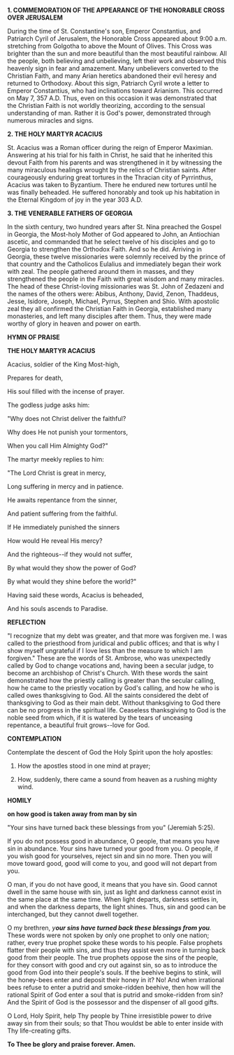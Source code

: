 
**1. COMMEMORATION OF THE APPEARANCE OF THE HONORABLE CROSS OVER JERUSALEM**

During the time of St. Constantine's son, Emperor Constantius, and Patriarch Cyril of Jerusalem, the Honorable Cross appeared about 9:00 a.m. stretching from Golgotha to above the Mount of Olives. This Cross was brighter than the sun and more beautiful than the most beautiful rainbow. All the people, both believing and unbelieving, left their work and observed this heavenly sign in fear and amazement. Many unbelievers converted to the Christian Faith, and many Arian heretics abandoned their evil heresy and returned to Orthodoxy. About this sign, Patriarch Cyril wrote a letter to Emperor Constantius, who had inclinations toward Arianism. This occurred on May 7, 357 A.D. Thus, even on this occasion it was demonstrated that the Christian Faith is not worldly theorizing, according to the sensual understanding of man. Rather it is God's power, demonstrated through numerous miracles and signs.

 **2. THE HOLY MARTYR ACACIUS**

St. Acacius was a Roman officer during the reign of Emperor Maximian. Answering at his trial for his faith in Christ, he said that he inherited this devout Faith from his parents and was strengthened in it by witnessing the many miraculous healings wrought by the relics of Christian saints. After courageously enduring great tortures in the Thracian city of Pyrrinthus, Acacius was taken to Byzantium. There he endured new tortures until he was finally beheaded. He suffered honorably and took up his habitation in the Eternal Kingdom of joy in the year 303 A.D.

 **3. THE VENERABLE FATHERS OF GEORGIA**

In the sixth century, two hundred years after St. Nina preached the Gospel in Georgia, the Most-holy Mother of God appeared to John, an Antiochian ascetic, and commanded that he select twelve of his disciples and go to Georgia to strengthen the Orthodox Faith. And so he did. Arriving in Georgia, these twelve missionaries were solemnly received by the prince of that country and the Catholicos Eulalius and immediately began their work with zeal. The people gathered around them in masses, and they strengthened the people in the Faith with great wisdom and many miracles. The head of these Christ-loving missionaries was St. John of Zedazeni and the names of the others were: Abibus, Anthony, David, Zenon, Thaddeus, Jesse, Isidore, Joseph, Michael, Pyrrus, Stephen and Shio. With apostolic zeal they all confirmed the Christian Faith in Georgia, established many monasteries, and left many disciples after them. Thus, they were made worthy of glory in heaven and power on earth.



**HYMN OF PRAISE**

**THE HOLY MARTYR ACACIUS**

Acacius, soldier of the King Most-high,

Prepares for death,

His soul filled with the incense of prayer.

The godless judge asks him:

"Why does not Christ deliver the faithful?

Why does He not punish your tormentors,

When you call Him Almighty God?"

The martyr meekly replies to him:

"The Lord Christ is great in mercy,

Long suffering in mercy and in patience.

He awaits repentance from the sinner,

And patient suffering from the faithful.

If He immediately punished the sinners

How would He reveal His mercy?

And the righteous--if they would not suffer,

By what would they show the power of God?

By what would they shine before the world?"

Having said these words, Acacius is beheaded,

And his souls ascends to Paradise.


 **REFLECTION**

"I recognize that my debt was greater, and that more was forgiven me. I was called to the priesthood from juridical and public offices; and that is why I show myself ungrateful if I love less than the measure to which I am forgiven." These are the words of St. Ambrose, who was unexpectedly called by God to change vocations and, having been a secular judge, to become an archbishop of Christ's Church. With these words the saint demonstrated how the priestly calling is greater than the secular calling, how he came to the priestly vocation by God's calling, and how he who is called owes thanksgiving to God. All the saints considered the debt of thanksgiving to God as their main debt. Without thanksgiving to God there can be no progress in the spiritual life. Ceaseless thanksgiving to God is the noble seed from which, if it is watered by the tears of unceasing repentance, a beautiful fruit grows--love for God.

**CONTEMPLATION**

Contemplate the descent of God the Holy Spirit upon the holy apostles:

1.  How the apostles stood in one mind at prayer;

1.  How, suddenly, there came a sound from heaven as a rushing mighty wind.



**HOMILY**

**on how good is taken away from man by sin**

"Your sins have turned back these blessings from you" (Jeremiah 5:25).

If you do not possess good in abundance, O people, that means you have sin in abundance. Your sins have turned your good from you. O people, if you wish good for yourselves, reject sin and sin no more. Then you will move toward good, good will come to you, and good will not depart from you.

O man, if you do not have good, it means that you have sin. Good cannot dwell in the same house with sin, just as light and darkness cannot exist in the same place at the same time. When light departs, darkness settles in, and when the darkness departs, the light shines. Thus, sin and good can be interchanged, but they cannot dwell together.

O my brethren, *y**our sins have turned back these blessings from you**.* These words were not spoken by only one prophet to only one nation; rather, every true prophet spoke these words to his people. False prophets flatter their people with sins, and thus they assist even more in turning back good from their people. The true prophets oppose the sins of the people, for they consort with good and cry out against sin, so as to introduce the good from God into their people's souls. If the beehive begins to stink, will the honey-bees enter and deposit their honey in it? No! And when irrational bees refuse to enter a putrid and smoke-ridden beehive, then how will the rational Spirit of God enter a soul that is putrid and smoke-ridden from sin? And the Spirit of God is the possessor and the dispenser of all good gifts.

O Lord, Holy Spirit, help Thy people by Thine irresistible power to drive away sin from their souls; so that Thou wouldst be able to enter inside with Thy life-creating gifts.

**To Thee be glory and praise forever. Amen.**

  
